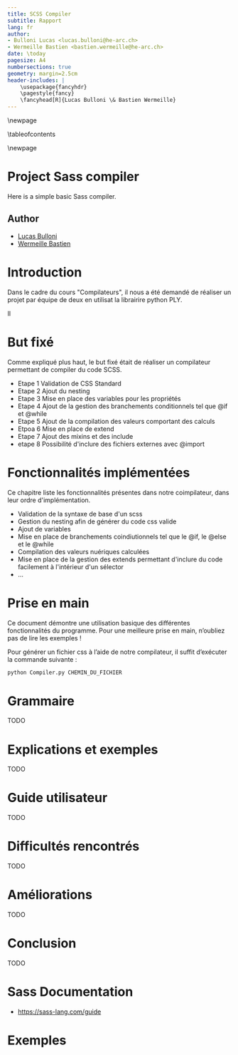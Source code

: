 ```yaml
---
title: SCSS Compiler
subtitle: Rapport
lang: fr
author:
- Bulloni Lucas <lucas.bulloni@he-arc.ch>
- Wermeille Bastien <bastien.wermeille@he-arc.ch>
date: \today
pagesize: A4
numbersections: true
geometry: margin=2.5cm
header-includes: |
    \usepackage{fancyhdr}
    \pagestyle{fancy}
    \fancyhead[R]{Lucas Bulloni \& Bastien Wermeille}
---
```


\newpage

\tableofcontents

\newpage


# Project Sass compiler

Here is a simple basic Sass compiler.

## Author
- [Lucas Bulloni](https://github.com/bull0n)
- [Wermeille Bastien](https://github.com/Ph0tonic/)


# Introduction
Dans le cadre du cours "Compilateurs", il nous a été demandé de réaliser un projet par équipe de deux en utilisat la librairire python PLY.

Il

# But fixé
Comme expliqué plus haut, le but fixé était de réaliser un compilateur permettant de compiler du code SCSS.

- Etape 1 Validation de CSS Standard
- Etape 2 Ajout du nesting
- Etape 3 Mise en place des variables pour les propriétés
- Etape 4 Ajout de la gestion des branchements conditionnels tel que @if et @while
- Etape 5 Ajout de la compilation des valeurs comportant des calculs
- Etpoa 6 Mise en place de extend
- Etape 7 Ajout des mixins et des include
- etape 8 Possibilité d'inclure des fichiers externes avec @import

# Fonctionnalités implémentées
Ce chapitre liste les fonctionnalités présentes dans notre coimpilateur, dans leur ordre d'implémentation.

- Validation de la syntaxe de base d'un scss
- Gestion du nesting afin de générer du code css valide
- Ajout de variables
- Mise en place de branchements coindiutionnels tel que le @if, le @else et le @while
- Compilation des valeurs  nuériques calculées
- Mise en place de la gestion des extends permettant d'inclure du code facilement à l'intérieur d'un sélector
- ...

# Prise en main
Ce document démontre une utilisation basique des différentes fonctionnalités du programme. Pour
une meilleure prise en main, n’oubliez pas de lire les exemples !

Pour générer un fichier css à l’aide de notre compilateur, il suffit d’exécuter la commande suivante :

```sh
python Compiler.py CHEMIN_DU_FICHIER
```




# Grammaire
TODO

# Explications et exemples
TODO

# Guide utilisateur
TODO

# Difficultés rencontrés
TODO

# Améliorations
TODO

# Conclusion
TODO


# Sass Documentation

- https://sass-lang.com/guide

# Exemples
